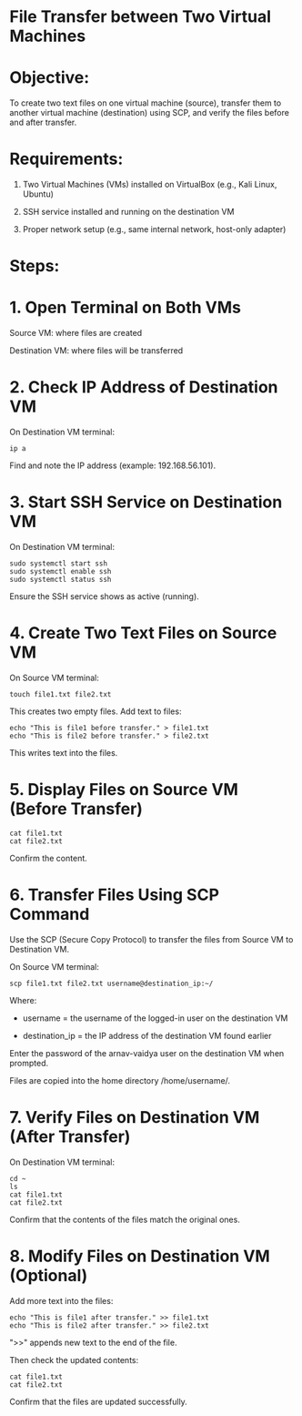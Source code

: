 # File Transfer between Two Virtual Machines

# Objective:
To create two text files on one virtual machine (source),
transfer them to another virtual machine (destination) using SCP,
and verify the files before and after transfer.

# Requirements:
1. Two Virtual Machines (VMs) installed on VirtualBox (e.g., Kali Linux, Ubuntu)

2. SSH service installed and running on the destination VM

3. Proper network setup (e.g., same internal network, host-only adapter)

# Steps:

# 1. Open Terminal on Both VMs
Source VM: where files are created

Destination VM: where files will be transferred

# 2. Check IP Address of Destination VM
On Destination VM terminal:

    ip a

Find and note the IP address (example: 192.168.56.101).

# 3. Start SSH Service on Destination VM
On Destination VM terminal:

    sudo systemctl start ssh
    sudo systemctl enable ssh
    sudo systemctl status ssh

Ensure the SSH service shows as active (running).

# 4. Create Two Text Files on Source VM
On Source VM terminal:

    touch file1.txt file2.txt

This creates two empty files.
Add text to files:

    echo "This is file1 before transfer." > file1.txt
    echo "This is file2 before transfer." > file2.txt

This writes text into the files.

# 5. Display Files on Source VM (Before Transfer)

    cat file1.txt
    cat file2.txt

Confirm the content.

# 6. Transfer Files Using SCP Command
Use the SCP (Secure Copy Protocol) to transfer the files from Source VM to Destination VM.

On Source VM terminal:

    scp file1.txt file2.txt username@destination_ip:~/

Where:

* username = the username of the logged-in user on the destination VM

* destination_ip = the IP address of the destination VM found earlier

Enter the password of the arnav-vaidya user on the destination VM when prompted.

Files are copied into the home directory /home/username/.

# 7. Verify Files on Destination VM (After Transfer)
On Destination VM terminal:

    cd ~
    ls
    cat file1.txt
    cat file2.txt

Confirm that the contents of the files match the original ones.

# 8. Modify Files on Destination VM (Optional)
Add more text into the files:

    echo "This is file1 after transfer." >> file1.txt
    echo "This is file2 after transfer." >> file2.txt

">>" appends new text to the end of the file.

Then check the updated contents:

    cat file1.txt
    cat file2.txt

Confirm that the files are updated successfully.
